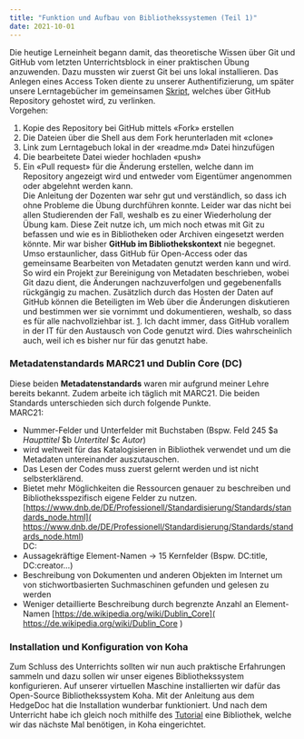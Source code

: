 ```yaml
---
title: "Funktion und Aufbau von Bibliothekssystemen (Teil 1)"
date: 2021-10-01
---
```

Die heutige Lerneinheit begann damit, das theoretische Wissen über Git und GitHub vom letzten Unterrichtsblock in einer praktischen Übung anzuwenden. Dazu mussten wir zuerst Git bei uns lokal installieren. Das Anlegen eines Access Token diente zu unserer Authentifizierung, um später unsere Lerntagebücher im gemeinsamen [Skript]( https://bain.felixlohmeier.de/#/README?id=lerntageb%c3%bccher), welches über GitHub Repository gehostet wird, zu verlinken.   
Vorgehen:  
1. Kopie des Repository bei GitHub mittels «Fork» erstellen
2. Die Dateien über die Shell aus dem Fork herunterladen mit «clone»
3. Link zum Lerntagebuch lokal in der «readme.md» Datei hinzufügen
4. Die bearbeitete Datei wieder hochladen «push»
5. Ein «Pull request» für die Änderung erstellen, welche dann im Repository angezeigt wird und entweder vom Eigentümer angenommen oder abgelehnt werden kann.  
Die Anleitung der Dozenten war sehr gut und verständlich, so dass ich ohne Probleme die Übung durchführen konnte. Leider war das nicht bei allen Studierenden der Fall, weshalb es zu einer Wiederholung der Übung kam. Diese Zeit nutze ich, um mich noch etwas mit Git zu befassen und wie es in Bibliotheken oder Archiven eingesetzt werden könnte. 
Mir war bisher **GitHub im Bibliothekskontext** nie begegnet. Umso erstaunlicher, dass GitHub für Open-Access oder das gemeinsame Bearbeiten von Metadaten genutzt werden kann und wird. So wird ein Projekt zur Bereinigung von Metadaten beschrieben, wobei Git dazu dient, die Änderungen nachzuverfolgen und gegebenenfalls rückgängig zu machen. Zusätzlich durch das Hosten der Daten auf GitHub können die Beteiligten im Web über die Änderungen diskutieren und bestimmen wer sie vornimmt und dokumentieren, weshalb, so dass es für alle nachvollziehbar ist. [1]( https://librarycarpentry.org/lc-git/01-what-is-git/index.html). Ich dacht immer, dass GitHub vorallem in der IT für den Austausch von Code genutzt wird. Dies wahrscheinlich auch, weil ich es bisher nur für das genutzt habe.
### Metadatenstandards MARC21 und Dublin Core (DC)
Diese beiden **Metadatenstandards** waren mir aufgrund meiner Lehre bereits bekannt. Zudem arbeite ich täglich mit MARC21. Die beiden Standards unterschieden sich durch folgende Punkte.  
MARC21:  
- Nummer-Felder und Unterfelder mit Buchstaben (Bspw. Feld 245 $a *Haupttitel* $b *Untertitel* $c *Autor*) 
-	wird weltweit für das Katalogisieren in Bibliothek verwendet und um die Metadaten untereinander auszutauschen. 
-	Das Lesen der Codes muss zuerst gelernt werden und ist nicht selbsterklärend.
-	Bietet mehr Möglichkeiten die Ressourcen genauer zu beschreiben und Bibliotheksspezifisch eigene Felder zu nutzen.
[https://www.dnb.de/DE/Professionell/Standardisierung/Standards/standards_node.html]( https://www.dnb.de/DE/Professionell/Standardisierung/Standards/standards_node.html)  
DC:    
-	Aussagekräftige Element-Namen -> 15 Kernfelder (Bspw. DC:title, DC:creator…)
-	Beschreibung von Dokumenten und anderen Objekten im Internet um von stichwortbasierten Suchmaschinen gefunden und gelesen zu werden
-	Weniger detaillierte Beschreibung durch begrenzte Anzahl an Element-Namen 
[https://de.wikipedia.org/wiki/Dublin_Core]( https://de.wikipedia.org/wiki/Dublin_Core
)
### Installation und Konfiguration von Koha
Zum Schluss des Unterrichts sollten wir nun auch praktische Erfahrungen sammeln und dazu sollen wir unser eigenes Bibliothekssystem konfigurieren. Auf unserer virtuellen Maschine installierten wir dafür das Open-Source Bibliothekssystem Koha. Mit der Anleitung aus dem HedgeDoc hat die Installation wunderbar funktioniert. Und nach dem Unterricht habe ich gleich noch mithilfe des [Tutorial]( https://zefanjas.de/wie-man-koha-installiert-und-fuer-schulen-einrichtet-teil-1/) eine Bibliothek, welche wir das nächste Mal benötigen, in Koha eingerichtet. 

